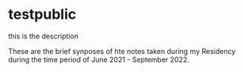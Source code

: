 # testpublic
this is the description

These are the brief synposes of hte notes taken during my Residency during the time period of June 2021 - September 2022.
